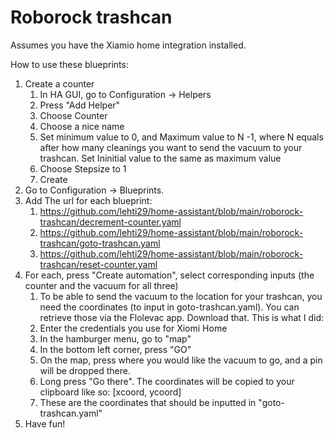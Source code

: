 
# Roborock trashcan

Assumes you have the Xiamio home integration installed.

How to use these blueprints:
1. Create a counter
    1. In HA GUI, go to Configuration -> Helpers
    2. Press "Add Helper"
    3. Choose Counter
    4. Choose a nice name
    5. Set minimum value to 0, and Maximum value to N -1, where N equals after how many cleanings you want to send the vacuum to your trashcan. Set Ininitial value to the same as maximum value
    6. Choose Stepsize to 1
    7. Create
2. Go to Configuration -> Blueprints.
3. Add The url for each blueprint:
    1. https://github.com/lehti29/home-assistant/blob/main/roborock-trashcan/decrement-counter.yaml
    2. https://github.com/lehti29/home-assistant/blob/main/roborock-trashcan/goto-trashcan.yaml
    3. https://github.com/lehti29/home-assistant/blob/main/roborock-trashcan/reset-counter.yaml
4. For each, press "Create automation", select corresponding inputs (the counter and the vacuum for all three)
    1. To be able to send the vacuum to the location for your trashcan, you need the coordinates (to input in goto-trashcan.yaml). You can retrieve those via the Flolevac app. Download that. This is what I did:
    2. Enter the credentials you use for Xiomi Home
    3. In the hamburger menu, go to "map"
    4. In the bottom left corner, press "GO"
    5. On the map, press where you would like the vacuum to go, and a pin will be dropped there.
    6. Long press "Go there". The coordinates will be copied to your clipboard like so: [xcoord, ycoord]
    7. These are the coordinates that should be inputted in "goto-trashcan.yaml"
5. Have fun!
